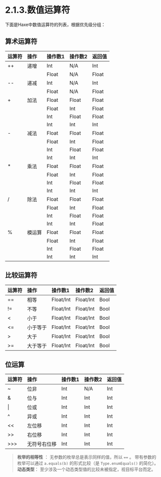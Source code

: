 # 2.1.3.数值运算符

下面是Haxe中数值运算符的列表，根据优先级分组：

## 算术运算符

| 运算符 | 操作   | 操作数1 | 操作数2 | 返回值 |
| :----- | :----- | :------ | :------ | :----- |
| ++     | 递增   | Int     | N/A     | Int    |
|        |        | Float   | N/A     | Float  |
| --     | 递减   | Int     | N/A     | Int    |
|        |        | Float   | N/A     | Float  |
| +      | 加法   | Float   | Float   | Float  |
|        |        | Float   | Int     | Float  |
|        |        | Int     | Float   | Float  |
|        |        | Int     | Int     | Int    |
| -      | 减法   | Float   | Float   | Float  |
|        |        | Float   | Int     | Float  |
|        |        | Int     | Float   | Float  |
|        |        | Int     | Int     | Int    |
| *      | 乘法   | Float   | Float   | Float  |
|        |        | Float   | Int     | Float  |
|        |        | Int     | Float   | Float  |
|        |        | Int     | Int     | Int    |
| /      | 除法   | Float   | Float   | Float  |
|        |        | Float   | Int     | Float  |
|        |        | Int     | Float   | Float  |
|        |        | Int     | Int     | Float  |
| %      | 模运算 | Float   | Float   | Float  |
|        |        | Float   | Int     | Float  |
|        |        | Int     | Float   | Float  |
|        |        | Int     | Int     | Int    |

## 比较运算符

| 运算符 | 操作     | 操作数1   | 操作数2   | 返回值 |
| :----- | :------- | :-------- | :-------- | :----- |
| ==     | 相等     | Float/Int | Float/Int | Bool   |
| !=     | 不等     | Float/Int | Float/Int | Bool   |
| <      | 小于     | Float/Int | Float/Int | Bool   |
| <=     | 小于等于 | Float/Int | Float/Int | Bool   |
| >      | 大于     | Float/Int | Float/Int | Bool   |
| >=     | 大于等于 | Float/Int | Float/Int | Bool   |

## 位运算

| 运算符 | 操作         | 操作数1 | 操作数2 | 返回值 |
| :----- | :----------- | :------ | :------ | :----- |
| ~      | 位非         | Int     | N/A     | Int    |
| &      | 位与         | Int     | Int     | Int    |
| \|     | 位或         | Int     | Int     | Int    |
| ^      | 异或         | Int     | Int     | Int    |
| <<     | 左位移       | Int     | Int     | Int    |
| >>     | 右位移       | Int     | Int     | Int    |
| >>>    | 无符号右位移 | Int     | Int     | Int    |

> **枚举的相等性** ：
>  无参数的枚举总是表示同样的值，所以 `==` 。
>  带有参数的枚举可以通过 `a.equals(b)` 的形式比较（是 `Type.enumEquals()` 的简化）。
> **动态类型**：
>  至少涉及一个动态类型值的比较未被指定，视目标平台而定。